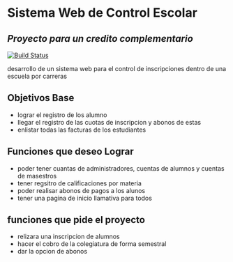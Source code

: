 # Sistema Web de Control Escolar
## _Proyecto para un credito complementario_


[![Build Status](https://travis-ci.org/joemccann/dillinger.svg?branch=master)](https://travis-ci.org/joemccann/dillinger)

desarrollo de un sistema web para el control de inscripciones dentro de una escuela por carreras
## Objetivos Base
- lograr el registro de los alumno
- llegar el registro de las cuotas de inscripcion y abonos de estas
- enlistar todas las facturas de los estudiantes

## Funciones que deseo Lograr
- poder tener cuantas de administradores, cuentas de alumnos y cuentas de masestros
- tener regsitro de calificaciones por materia
- poder realisar abonos de pagos a los alunos
-  tener una pagina de inicio llamativa para todos

## funciones que pide el proyecto
- relizara una inscripcion de alumnos
- hacer el cobro de la colegiatura de forma semestral
- dar la opcion de abonos
